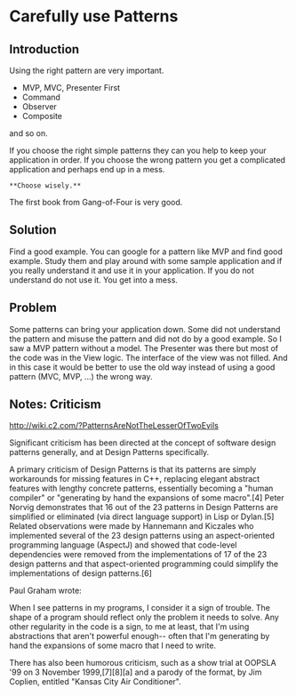 # Carefully use Patterns

## Introduction

Using the right pattern are very important. 

- MVP, MVC, Presenter First
- Command
- Observer
- Composite

and so on.

If you choose the right simple patterns they can you help to keep your application in order. If you choose the wrong pattern you get a complicated application and perhaps end up in a mess.

`**Choose wisely.**`

The first book from Gang-of-Four is very good.

## Solution

Find a good example. You can google for a pattern like MVP and find good example. Study them and play around with some sample application and if you really understand it and use it in your application.
If you do not understand do not use it. You get into a mess.

## Problem

Some patterns can bring your application down.
Some did not understand the pattern and misuse the pattern and did not do by a good example. So I saw a MVP pattern without a model. The Presenter was there but most of the code was in the View logic. The interface of the view was not filled. And in this case it would be better to use the old way instead of using a good pattern (MVC, MVP, ...) the wrong way.


## Notes: Criticism

http://wiki.c2.com/?PatternsAreNotTheLesserOfTwoEvils

Significant criticism has been directed at the concept of software design patterns generally, and at Design Patterns specifically.

A primary criticism of Design Patterns is that its patterns are simply workarounds for missing features in C++, replacing elegant abstract features with lengthy concrete patterns, essentially becoming a "human compiler" or "generating by hand the expansions of some macro".[4] Peter Norvig demonstrates that 16 out of the 23 patterns in Design Patterns are simplified or eliminated (via direct language support) in Lisp or Dylan.[5] Related observations were made by Hannemann and Kiczales who implemented several of the 23 design patterns using an aspect-oriented programming language (AspectJ) and showed that code-level dependencies were removed from the implementations of 17 of the 23 design patterns and that aspect-oriented programming could simplify the implementations of design patterns.[6]

Paul Graham wrote:

When I see patterns in my programs, I consider it a sign of trouble. The shape of a program should reflect only the problem it needs to solve. Any other regularity in the code is a sign, to me at least, that I'm using abstractions that aren't powerful enough-- often that I'm generating by hand the expansions of some macro that I need to write.

There has also been humorous criticism, such as a show trial at OOPSLA '99 on 3 November 1999,[7][8][a] and a parody of the format, by Jim Coplien, entitled "Kansas City Air Conditioner".